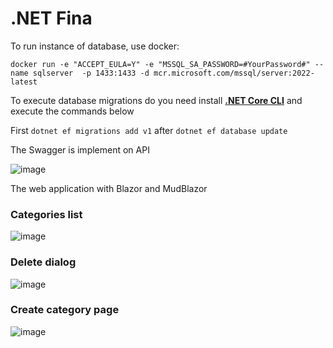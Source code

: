 # .NET Fina

To run instance of database, use docker:

`docker run -e "ACCEPT_EULA=Y" -e "MSSQL_SA_PASSWORD=#YourPassword#" --name sqlserver  -p 1433:1433 -d mcr.microsoft.com/mssql/server:2022-latest`

To execute database migrations do you need install **[.NET Core CLI](https://learn.microsoft.com/en-us/ef/core/cli/dotnet)** and execute the commands below

First `dotnet ef migrations add v1` after `dotnet ef database update`

The Swagger is implement on API

![image](https://github.com/user-attachments/assets/f2710d0f-8d1c-4a22-85c8-162d4be3304a)

The web application with Blazor and MudBlazor

### Categories list

![image](https://github.com/user-attachments/assets/d2e75302-87f2-45f5-8f56-9327b0ff1896)

### Delete dialog

![image](https://github.com/user-attachments/assets/adb50f9a-79e0-43b1-9eeb-625c6b55aa06)

### Create category page

![image](https://github.com/user-attachments/assets/844b6419-c0b8-49e3-b299-7ebf8142aba5)
